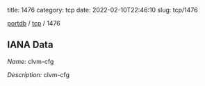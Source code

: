title: 1476
category: tcp
date: 2022-02-10T22:46:10
slug: tcp/1476

[portdb](/) / [tcp](/category/tcp.html) / 1476


## IANA Data

_Name:_ clvm-cfg

_Description:_ clvm-cfg

